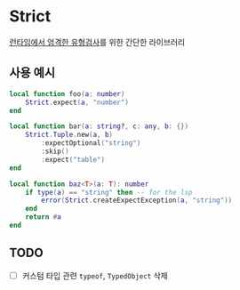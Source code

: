 # Strict
[런타임에서 엄격한 유형검사](https://github.com/osyrisrblx/t)를 위한 간단한 라이브러리

## 사용 예시
```lua
local function foo(a: number)
	Strict.expect(a, "number")
end

local function bar(a: string?, c: any, b: {})
	Strict.Tuple.new(a, b)
		:expectOptional("string")
		:skip()
		:expect("table")
end

local function baz<T>(a: T): number
	if type(a) == "string" then -- for the lsp
		error(Strict.createExpectException(a, "string"))
	end
	return #a
end
```

## TODO
- [ ] 커스텀 타입 관련 `typeof`, `TypedObject` 삭제
